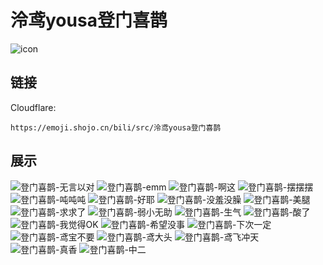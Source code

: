 # 泠鸢yousa登门喜鹊
![icon](https://emoji.shojo.cn/bili/src/泠鸢yousa登门喜鹊/icon.png)
## 链接
Cloudflare:
```
https://emoji.shojo.cn/bili/src/泠鸢yousa登门喜鹊
```
## 展示
![登门喜鹊-无言以对](https://emoji.shojo.cn/bili/src/泠鸢yousa登门喜鹊/登门喜鹊-无言以对.png)
![登门喜鹊-emm](https://emoji.shojo.cn/bili/src/泠鸢yousa登门喜鹊/登门喜鹊-emm.png)
![登门喜鹊-啊这](https://emoji.shojo.cn/bili/src/泠鸢yousa登门喜鹊/登门喜鹊-啊这.png)
![登门喜鹊-摆摆摆](https://emoji.shojo.cn/bili/src/泠鸢yousa登门喜鹊/登门喜鹊-摆摆摆.png)
![登门喜鹊-吨吨吨](https://emoji.shojo.cn/bili/src/泠鸢yousa登门喜鹊/登门喜鹊-吨吨吨.png)
![登门喜鹊-好耶](https://emoji.shojo.cn/bili/src/泠鸢yousa登门喜鹊/登门喜鹊-好耶.png)
![登门喜鹊-没羞没臊](https://emoji.shojo.cn/bili/src/泠鸢yousa登门喜鹊/登门喜鹊-没羞没臊.png)
![登门喜鹊-美腿](https://emoji.shojo.cn/bili/src/泠鸢yousa登门喜鹊/登门喜鹊-美腿.png)
![登门喜鹊-求求了](https://emoji.shojo.cn/bili/src/泠鸢yousa登门喜鹊/登门喜鹊-求求了.png)
![登门喜鹊-弱小无助](https://emoji.shojo.cn/bili/src/泠鸢yousa登门喜鹊/登门喜鹊-弱小无助.png)
![登门喜鹊-生气](https://emoji.shojo.cn/bili/src/泠鸢yousa登门喜鹊/登门喜鹊-生气.png)
![登门喜鹊-酸了](https://emoji.shojo.cn/bili/src/泠鸢yousa登门喜鹊/登门喜鹊-酸了.png)
![登门喜鹊-我觉得OK](https://emoji.shojo.cn/bili/src/泠鸢yousa登门喜鹊/登门喜鹊-我觉得OK.png)
![登门喜鹊-希望没事](https://emoji.shojo.cn/bili/src/泠鸢yousa登门喜鹊/登门喜鹊-希望没事.png)
![登门喜鹊-下次一定](https://emoji.shojo.cn/bili/src/泠鸢yousa登门喜鹊/登门喜鹊-下次一定.png)
![登门喜鹊-鸢宝不要](https://emoji.shojo.cn/bili/src/泠鸢yousa登门喜鹊/登门喜鹊-鸢宝不要.png)
![登门喜鹊-鸢大头](https://emoji.shojo.cn/bili/src/泠鸢yousa登门喜鹊/登门喜鹊-鸢大头.png)
![登门喜鹊-鸢飞冲天](https://emoji.shojo.cn/bili/src/泠鸢yousa登门喜鹊/登门喜鹊-鸢飞冲天.png)
![登门喜鹊-真香](https://emoji.shojo.cn/bili/src/泠鸢yousa登门喜鹊/登门喜鹊-真香.png)
![登门喜鹊-中二](https://emoji.shojo.cn/bili/src/泠鸢yousa登门喜鹊/登门喜鹊-中二.png)
